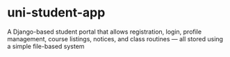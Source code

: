 # uni-student-app
A Django-based student portal that allows registration, login, profile management, course listings, notices, and class routines — all stored using a simple file-based system
